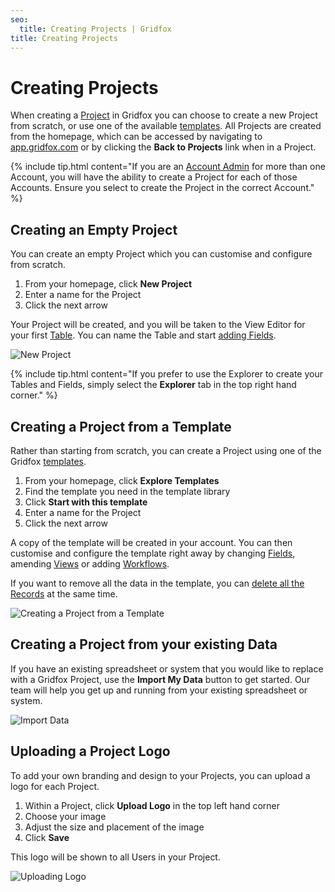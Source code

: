 ```yaml
---
seo:
  title: Creating Projects | Gridfox
title: Creating Projects
---
```

# Creating Projects

When creating a [Project](/building-a-project/an-introduction-to-projects) in Gridfox you can choose to create a new Project from scratch, or use one of the available [templates](/templates/). All Projects are created from the homepage, which can be accessed by navigating to [app.gridfox.com](http://app.gridfox.com/) or by clicking the **Back to Projects** link when in a Project.

{% include tip.html content="If you are an [Account Admin](/building-a-project/adding-account-administrators) for more than one Account, you will have the ability to create a Project for each of those Accounts. Ensure you select to create the Project in the correct Account." %}

## Creating an Empty Project

You can create an empty Project which you can customise and configure from scratch.

1. From your homepage, click **New Project**
2. Enter a name for the Project
3. Click the next arrow

Your Project will be created, and you will be taken to the View Editor for your first [Table](/building-a-project/an-introduction-to-tables). You can name the Table and start [adding Fields](/building-a-project/creating-fields).

![New Project](/assets/images/create-new-project_rs.gif "New Project")

{% include tip.html content="If you prefer to use the Explorer to create your Tables and Fields, simply select the **Explorer** tab in the top right hand corner." %}

## Creating a Project from a Template

Rather than starting from scratch, you can create a Project using one of the Gridfox [templates](/templates).

1. From your homepage, click **Explore Templates**
2. Find the template you need in the template library
3. Click **Start with this template**
4. Enter a name for the Project
5. Click the next arrow

A copy of the template will be created in your account. You can then customise and configure the template right away by changing [Fields](/building-a-project/an-introduction-to-fields), amending [Views](/building-a-project/an-introduction-to-views) or adding [Workflows](/building-a-project/an-introduction-to-workflows).

If you want to remove all the data in the template, you can [delete all the Records](/gridfox-project/deleting-records#deleting-many-records) at the same time.

![Creating a Project from a Template](/assets/images/creating-a-project-from-a-template.gif "Creating a Project from a Template")

## Creating a Project from your existing Data

If you have an existing spreadsheet or system that you would like to replace with a Gridfox Project, use the **Import My Data** button to get started. Our team will help you get up and running from your existing spreadsheet or system.

![Import Data](/assets/images/import-data-button_rs.jpg "Import Data")

## Uploading a Project Logo

To add your own branding and design to your Projects, you can upload a logo for each Project.

1. Within a Project, click **Upload Logo** in the top left hand corner
2. Choose your image
3. Adjust the size and placement of the image
4. Click **Save**

This logo will be shown to all Users in your Project.

![Uploading Logo](/assets/images/upload-logo_rs.gif "Uploading Logo")